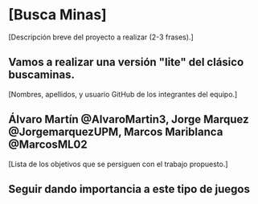 # [Busca Minas]

[Descripción breve del proyecto a realizar (2-3 frases).]

## Vamos a realizar una versión "lite" del clásico buscaminas.

[Nombres, apellidos, y usuario GitHub de los integrantes del equipo.]

## Álvaro Martín @AlvaroMartin3, Jorge Marquez @JorgemarquezUPM, Marcos Mariblanca @MarcosML02

[Lista de los objetivos que se persiguen con el trabajo propuesto.]
## Seguir dando importancia a este tipo de juegos